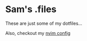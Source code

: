 # Sam's .files

These are just some of my dotfiles...

Also, checkout my [nvim config](https://github.com/dragoonz87/nvim-config)
